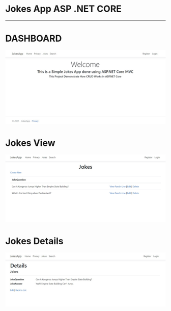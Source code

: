 # Jokes App ASP .NET CORE
<hr/>

# DASHBOARD

<img src="Screenshots/Dashboard.jpg" alt="Dashboard"/>

# Jokes View

<img src="Screenshots/ViewPunchLine.jpg" alt="JokesView"/>

# Jokes Details

<img src="Screenshots/Details.jpg" alt="Details"/>

